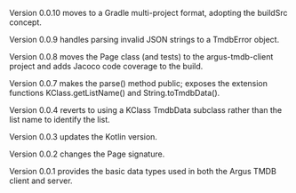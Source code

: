 Version 0.0.10 moves to a Gradle multi-project format, adopting the buildSrc concept.

Version 0.0.9 handles parsing invalid JSON strings to a TmdbError object.

Version 0.0.8 moves the Page class (and tests) to the argus-tmdb-client project and adds Jacoco code coverage to the build.

Version 0.0.7 makes the parse() method public; exposes the extension functions KClass.getListName() and String.toTmdbData().

Version 0.0.4 reverts to using a KClass TmdbData subclass rather than the list name to identify the list.

Version 0.0.3 updates the Kotlin version.

Version 0.0.2 changes the Page signature.

Version 0.0.1 provides the basic data types used in both the Argus TMDB client and server.
